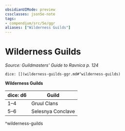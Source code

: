 ```yaml
---
obsidianUIMode: preview
cssclasses: json5e-note
tags:
- compendium/src/5e/ggr
aliases: ["Wilderness Guilds"]
---
```

# Wilderness Guilds
*Source: Guildmasters' Guide to Ravnica p. 124* 

`dice: [](wilderness-guilds-ggr.md#^wilderness-guilds)`

**Wilderness Guilds**

| dice: d6 | Guild |
|----------|-------|
| 1–4 | Gruul Clans |
| 5–6 | Selesnya Conclave |
^wilderness-guilds